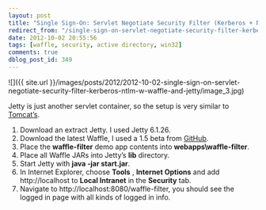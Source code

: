 ```yaml
---
layout: post
title: "Single Sign-On: Servlet Negotiate Security Filter (Kerberos + NTLM) w/ Waffle and Jetty"
redirect_from: "/single-sign-on-servlet-negotiate-security-filter-kerberos-ntlm-w-waffle-and-jetty/"
date: 2012-10-02 20:55:56
tags: [waffle, security, active directory, win32]
comments: true
dblog_post_id: 349
---
```

![]({{ site.url }}/images/posts/2012/2012-10-02-single-sign-on-servlet-negotiate-security-filter-kerberos-ntlm-w-waffle-and-jetty/image_3.jpg)

Jetty is just another servlet container, so the setup is very similar to [Tomcat’s](https://code.dblock.org/single-sign-on-servlet-negotiate-security-filter-kerberos-ntlm-w-waffle).

1. Download an extract Jetty. I used Jetty 6.1.26.
2. Download the latest Waffle, I used a 1.5 beta from [GitHub](https://github.com/waffle/waffle).
3. Place the **waffle-filter** demo app contents into **webapps\waffle-filter**.
4. Place all Waffle JARs into Jetty’s **lib** directory.
5. Start Jetty with **java -jar start.jar**.
6. In Internet Explorer, choose **Tools** , **Internet Options** and add http://localhost to **Local Intranet** in the **Security** tab.
7. Navigate to http://localhost:8080/waffle-filter, you should see the logged in page with all kinds of logged in info.
